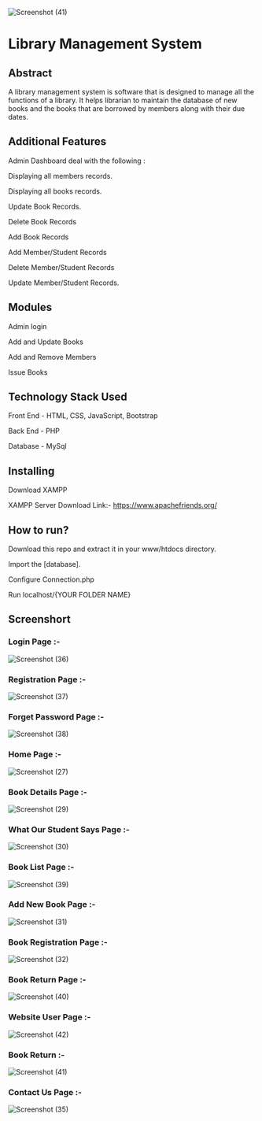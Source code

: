 ![Screenshot (41)](https://github.com/user-attachments/assets/ac0a7021-dae2-4b45-9031-a085dd667195)
# Library Management System



## Abstract 
A library management system is software that is designed to manage all the functions of a library. It helps librarian to maintain the database of new books and the books that are borrowed by members along with their due dates.
## Additional Features
Admin Dashboard deal with the following :

Displaying all members records.

Displaying all books records.

Update Book Records.

Delete Book Records

Add Book Records

Add Member/Student Records

Delete Member/Student Records

Update Member/Student Records.
## Modules
Admin login

Add and Update Books

Add and Remove Members

Issue Books
## Technology Stack Used
Front End - HTML, CSS, JavaScript, Bootstrap

Back End - PHP

Database - MySql
## Installing
Download XAMPP

XAMPP Server Download Link:-  https://www.apachefriends.org/
## How to run?
Download this repo and extract it in your www/htdocs directory.

Import the [database].

Configure Connection.php

Run localhost/{YOUR FOLDER NAME}

## Screenshort

### Login Page :-

![Screenshot (36)](https://github.com/user-attachments/assets/8b19fb80-a270-4763-80fa-df015e4aeea9)

### Registration Page :-

![Screenshot (37)](https://github.com/user-attachments/assets/0cb6c572-8bbb-4fe6-8274-f569743c694c)


### Forget Password Page :-

![Screenshot (38)](https://github.com/user-attachments/assets/8c51de29-0b34-4433-94ec-ee503e3eecb0)


### Home Page :-

![Screenshot (27)](https://github.com/user-attachments/assets/e208fe19-06a9-4094-9fec-9e23f18da603)

### Book Details Page :-

![Screenshot (29)](https://github.com/user-attachments/assets/bde8669c-6b2c-48d7-897e-6d49948af2f1)

### What Our Student Says Page :-

![Screenshot (30)](https://github.com/user-attachments/assets/9bb2c3ca-20e4-4289-9080-32029d342ff5)


### Book List Page :-

![Screenshot (39)](https://github.com/user-attachments/assets/b6b17053-f7ef-4b7c-a3eb-3699e0d73f92)


### Add New Book Page :-

![Screenshot (31)](https://github.com/user-attachments/assets/9b552293-fdff-4595-8f0b-2120921518ce)


### Book Registration Page :-

![Screenshot (32)](https://github.com/user-attachments/assets/7ba74960-bc9e-4b86-9820-598558e30715)


### Book Return Page :-

![Screenshot (40)](https://github.com/user-attachments/assets/27d0c8a6-cd22-418f-8279-91d28aea06f6)


### Website User Page :-

![Screenshot (42)](https://github.com/user-attachments/assets/79874165-0f56-4527-9500-4d4b3c6cb2e2)

### Book Return :-

![Screenshot (41)](https://github.com/user-attachments/assets/e8cfd562-2c3b-41f2-9fe0-cb1b77e49d73)

### Contact Us Page :-

![Screenshot (35)](https://github.com/user-attachments/assets/b0ad66e3-7194-4668-903b-31e87a44bc7c)


